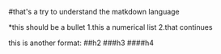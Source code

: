 #that's a try to understand the matkdown language

*this should be a bullet
1.this a numerical list
2.that continues

this is another format:
##h2
###h3
####h4
